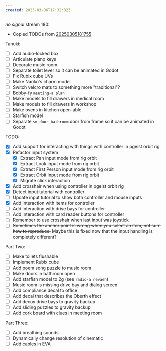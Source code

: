 ```yaml
---
created: 2025-03-06T17:32:32Z
---
```


_no signal_ stream 180:
- Copied TODOs from [20250305181755](20250305181755.md)

Tanuki:
- [ ] Add audio-locked box
- [ ] Articulate piano keys
- [ ] Decorate music room
- [ ] Separate toilet lever so it can be animated in Godot
- [ ] Fix Rubix cube UVs
- [ ] Make Naoko's charm model
- [ ] Switch velcro mats to something more "traditional"?
- [ ] Bobby-fy `meeting-a plan`
- [ ] Make models to fill drawers in medical room
- [ ] Make models to fill drawers in workshop
- [ ] Make ovens in kitchen open-able
- [ ] Starfish model
- [ ] Separate `sm_door_bathroom` door from frame so it can be animated in Godot

TODO:
- [x] Add support for interacting with things with controller in pgeist orbit rig
- [x] Refactor input system
	- [x] Extract Pan input mode from rig orbit
	- [x] Extract Look input mode from rig orbit
	- [x] Extract First Person input mode from rig orbit
	- [x] Extract Orbit input mode from rig orbit
	- [x] Migrate click interaction
- [x] Add crosshair when using controller in pgeist orbit rig
- [x] Detect input tutorial with controller
- [ ] Update input tutorial to show both controller and mouse inputs
- [x] Add interaction with items for controller
- [ ] Add interaction with drive bays for controller
- [ ] Add interaction with card reader buttons for controller
- [ ] Remember to use crosshair when last input was joystick
- [ ] ~~Sometimes the anchor point is wrong when you select an item, not sure how to reproduce.~~ Maybe this is fixed now that the input handling is completely different?

Part Two:
- [ ] Make toilets flushable
- [ ] Implement Rubix cube
- [ ] Add poem song puzzle to music room
- [ ] Make doors in bathroom open
- [ ] Add starfish model to 2g (see `radio-a nevaeh`)
- [ ] Music room is missing drive bay and dialog screen
- [ ] Add compliance decal to office
- [ ] Add decal that describes the Oberth effect
- [ ] Add decoy drive bays to gravity backup
- [ ] Add sliding puzzles to gravity backup
- [ ] Add cork board with clues in meeting room

Part Three:
- [ ] Add breathing sounds
- [ ] Dynamically change resolution of cinematic
- [ ] Add cables in EVA

